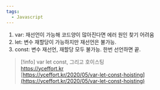 ```yaml
---
tags:
  - Javascript
---
```



1. var: 재선언이 가능해 코드양이 많아진다면 에러 원인 찾기 어려움
2. let: 변수 재할당이 가능하지만 재선언은 불가능.
3. const: 변수 재선언, 재할당 모두 불가능. 한번 선언하면 끝.

  

> [!info] var let const, 그리고 호이스팅  
> https://yceffort.kr  
> [https://yceffort.kr/2020/05/var-let-const-hoisting](https://yceffort.kr/2020/05/var-let-const-hoisting)